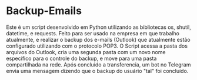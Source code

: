 # Backup-Emails
Este é um script desenvolvido em Python utilizando as bibliotecas os, shutil, datetime, e requests. Feito para ser usado na empresa em que trabalho atualmente, e realizar o backup dos e-mails (Outlook) que atualmente estão configurado utilizando com o protocolo POP3.
O Script acessa a pasta dos arquivos do Outlook, cria uma segunda pasta com um novo nome específico para o controle do backup, e move para uma pasta compartilhada na rede. Após concluído a transferencia, um bot no Telegram envia uma mensagem dizendo que o backup do usuário "tal" foi concluído.